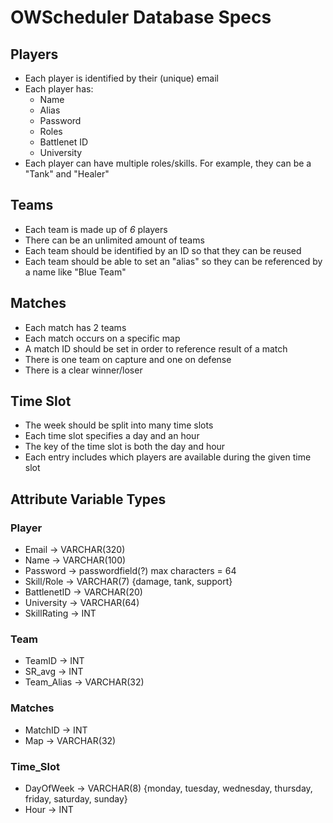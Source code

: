 OWScheduler Database Specs
=========================

## Players
- Each player is identified by their (unique) email
- Each player has:
	- Name
	- Alias
	- Password
	- Roles
	- Battlenet ID
	- University
- Each player can have multiple roles/skills. For example, they can be a "Tank" and "Healer"

## Teams
- Each team is made up of *6* players
- There can be an unlimited amount of teams
- Each team should be identified by an ID so that they can be reused
- Each team should be able to set an "alias" so they can be referenced by a name like "Blue Team"


## Matches
- Each match has 2 teams
- Each match occurs on a specific map
- A match ID should be set in order to reference result of a match
- There is one team on capture and one on defense
- There is a clear winner/loser

## Time Slot
- The week should be split into many time slots
- Each time slot specifies a day and an hour
- The key of the time slot is both the day and hour
- Each entry includes which players are available during the given time slot

## Attribute Variable Types
### Player
- Email -> VARCHAR(320)
- Name -> VARCHAR(100)
- Password -> passwordfield(?) max characters = 64
- Skill/Role -> VARCHAR(7) {damage, tank, support}
- BattlenetID -> VARCHAR(20)
- University -> VARCHAR(64)
- SkillRating -> INT

### Team
- TeamID -> INT
- SR_avg -> INT
- Team_Alias -> VARCHAR(32)

### Matches
- MatchID -> INT
- Map -> VARCHAR(32)

### Time_Slot
- DayOfWeek -> VARCHAR(8) {monday, tuesday, wednesday, thursday, friday, saturday, sunday}
- Hour -> INT
